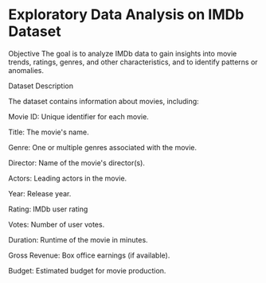 # Exploratory Data Analysis on IMDb Dataset
Objective
The goal is to analyze IMDb data to gain insights into movie trends, ratings, genres, and other characteristics, and to identify patterns or anomalies.

Dataset Description

The dataset contains information about movies, including:

Movie ID: Unique identifier for each movie.

Title: The movie's name.

Genre: One or multiple genres associated with the movie.

Director: Name of the movie's director(s).

Actors: Leading actors in the movie.

Year: Release year.

Rating: IMDb user rating 

Votes: Number of user votes.

Duration: Runtime of the movie in minutes.

Gross Revenue: Box office earnings (if available).

Budget: Estimated budget for movie production.

